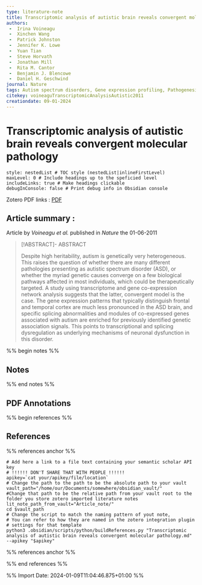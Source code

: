 ```yaml
---
type: literature-note
title: Transcriptomic analysis of autistic brain reveals convergent molecular pathology
authors: 
 -  Irina Voineagu 
 -  Xinchen Wang 
 -  Patrick Johnston 
 -  Jennifer K. Lowe 
 -  Yuan Tian 
 -  Steve Horvath 
 -  Jonathan Mill 
 -  Rita M. Cantor 
 -  Benjamin J. Blencowe 
 -  Daniel H. Geschwind
journal: Nature
tags: Autism spectrum disorders, Gene expression profiling, Pathogenesis
citekey: voineaguTranscriptomicAnalysisAutistic2011
creationdate: 09-01-2024
---
```

# Transcriptomic analysis of autistic brain reveals convergent molecular pathology
```table-of-contents
style: nestedList # TOC style (nestedList|inlineFirstLevel)
maxLevel: 0 # Include headings up to the speficied level
includeLinks: true # Make headings clickable
debugInConsole: false # Print debug info in Obsidian console
```
 Zotero PDF links : [PDF](zotero://open-pdf/library/items/8QXKX3MF)
## Article summary :
Article by *Voineagu et al.* published in *Nature* the 01-06-2011 
> [!ABSTRACT]- ABSTRACT
>  
> Despite high heritability, autism is genetically very heterogeneous. This raises the question of whether there are many different pathologies presenting as autistic spectrum disorder (ASD), or whether the myriad genetic causes converge on a few biological pathways affected in most individuals, which could be therapeutically targeted. A study using transcriptome and gene co-expression network analysis suggests that the latter, convergent model is the case. The gene expression patterns that typically distinguish frontal and temporal cortex are much less pronounced in the ASD brain, and specific splicing abnormalities and modules of co-expressed genes associated with autism are enriched for previously identified genetic association signals. This points to transcriptional and splicing dysregulation as underlying mechanisms of neuronal dysfunction in this disorder.
> 
%% begin notes %%
## Notes



%% end notes %%
## PDF Annotations



%% begin references %%
## References
%% references anchor %%
```shell
# Add here a link to a file text containing your semantic scholar API key
# !!!!!! DON'T SHARE THAT WITH PEOPLE !!!!!!
apikey=`cat your/apikey/file/location`
# Change the path to the path to be the absolute path to your vault
vault_path="/home/our/Documents/somewhere/obsidian_vault/"
#Change that path to be the relative path from your vault root to the folder you store zotero imported literature notes
lit_note_path_from_vault="Article_note/"
cd $vault_path
# Change the script to match the naming pattern of yout note,
# You can refer to how they are named in the zotero integration plugin # settings for that template
python3 .obsidian/scripts/python/buildReferences.py "Transcriptomic analysis of autistic brain reveals convergent molecular pathology.md" --apikey "$apikey"

```
%% references anchor %%

%% end references %%



%% Import Date: 2024-01-09T11:04:46.875+01:00 %%
